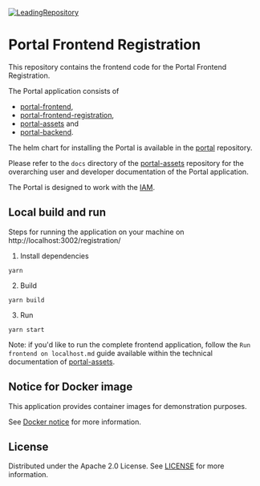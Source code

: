 [![LeadingRepository](https://img.shields.io/badge/Leading_Repository-Portal-blue)](https://github.com/eclipse-tractusx/portal)

# Portal Frontend Registration

This repository contains the frontend code for the Portal Frontend Registration.

The Portal application consists of

- [portal-frontend](https://github.com/eclipse-tractusx/portal-frontend),
- [portal-frontend-registration](https://github.com/eclipse-tractusx/portal-frontend-registration),
- [portal-assets](https://github.com/eclipse-tractusx/portal-assets) and
- [portal-backend](https://github.com/eclipse-tractusx/portal-backend).

The helm chart for installing the Portal is available in the [portal](https://github.com/eclipse-tractusx/portal) repository.

Please refer to the `docs` directory of the [portal-assets](https://github.com/eclipse-tractusx/portal-assets) repository for the overarching user and developer documentation of the Portal application.

The Portal is designed to work with the [IAM](https://github.com/eclipse-tractusx/portal-iam).

## Local build and run

Steps for running the application on your machine on http://localhost:3002/registration/

1. Install dependencies

```
yarn
```

2. Build

```
yarn build
```

3. Run

```
yarn start
```

Note: if you'd like to run the complete frontend application, follow the `Run frontend on localhost.md` guide available within the technical documentation of [portal-assets](https://github.com/eclipse-tractusx/portal-assets).

## Notice for Docker image

This application provides container images for demonstration purposes.

See [Docker notice](.conf/notice-registration.md) for more information.

## License

Distributed under the Apache 2.0 License.
See [LICENSE](./LICENSE) for more information.
